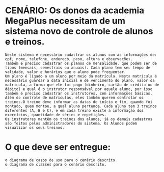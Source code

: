 # CENÁRIO: Os donos da academia MegaPlus necessitam de um sistema novo de controle de alunos e treinos.

    Neste sistema é necessário cadastrar os alunos com as informações de: cpf, nome, telefone, endereço, peso, altura e observações.
    Também é preciso cadastrar os planos de mensalidade, que podem ser de tipos (mensais, semestrais ou anuais). Cada plano tem seu tempo de validade, valor e horários que o aluno pode frequentar.
    Um plano é ligado a um aluno por meio da matrícula. Nesta matricula é necessário guardar a data inicial e de vencimento do plano, valor da matricula, a forma que ele foi pago (dinheiro, cartão de crédito ou de débito) e qual é o instrutor responsável por aquele aluno, por isso também é preciso cadastrar os instrutores, com informações básicas.
    Além do controle de matriculas, eles também querem controlar os treinos.O treino deve informar as datas de início e fim, quando foi montado, quem montou, a qual aluno pertence. Cada aluno tem 3 treinos diferentes (A, B e C), e em cada treino existe a informação dos exercícios, quantidade de séries e repetições.
    Os instrutores mantêm os treinos dos alunos, já os demais cadastros são feitos pelos administradores do sistema. Os Alunos podem visualizar os seus treinos.

# O que deve ser entregue:

    o diagrama de casos de uso para o cenário descrito.
    o diagrama de classes para o cenário descrito.

